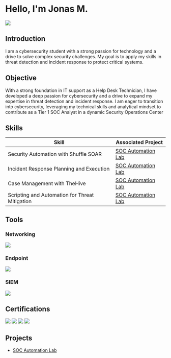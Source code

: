 # Hello, I'm Jonas M.
<a href="https://linkedin.com/in/jonasm2"><img src="https://img.shields.io/badge/-LinkedIn-0072b1?&style=for-the-badge&logo=linkedin&logoColor=white" /></a>

## Introduction

I am a cybersecurity student with a strong passion for technology and a drive to solve complex security challenges. My goal is to apply my skills in threat detection and incident response to protect critical systems.

## Objective
With a strong foundation in IT support as a Help Desk Technician, I have developed a deep passion for cybersecurity and a drive to expand my expertise in threat detection and incident response. I am eager to transition into cybersecurity, leveraging my technical skills and analytical mindset to contribute as a Tier 1 SOC Analyst in a dynamic Security Operations Center

## Skills

| Skill                                         | Associated Project         |
|-----------------------------------------------|----------------------------|
| Security Automation with Shuffle SOAR         | <a href =https://github.com/jmon828/SOC-Automation-Lab/tree/main>SOC Automation Lab</a>|
| Incident Response Planning and Execution      |<a href =https://github.com/jmon828/SOC-Automation-Lab/tree/main>SOC Automation Lab</a>|
| Case Management with TheHive                  |<a href =https://github.com/jmon828/SOC-Automation-Lab/tree/main>SOC Automation Lab</a>|
| Scripting and Automation for Threat Mitigation |<a href =https://github.com/jmon828/SOC-Automation-Lab/tree/main>SOC Automation Lab</a>|

## Tools
### Networking
<div>
    <img src="https://img.shields.io/badge/-Wireshark-1679A7?&style=for-the-badge&logo=Wireshark&logoColor=white" />
</div>

### Endpoint
<div>
    <img src="https://img.shields.io/badge/-Microsoft_Defender_for_Endpoint-00A4EF?&style=for-the-badge&logo=Microsoft&logoColor=white" />
</div>

### SIEM
<div>
    <img src="https://img.shields.io/badge/-Splunk-000000?&style=for-the-badge&logo=Splunk&logoColor=white" />
</div>

## Certifications
<div>
<img src="https://img.shields.io/badge/-Security%2B-FF0000?&style=for-the-badge&logo=CompTIA&logoColor=white" />
<img src="https://img.shields.io/badge/-Network%2B-007ACC?&style=for-the-badge&logo=CompTIA&logoColor=white" />
<img src="https://img.shields.io/badge/-A%2B-4D4D4D?&style=for-the-badge&logo=CompTIA&logoColor=white" />
<img src="https://img.shields.io/badge/-ITILv4%20Foundations-652D90?style=for-the-badge&logoColor=white" />
</div>

## Projects
- <a href =https://github.com/jmon828/SOC-Automation-Lab/tree/main>SOC Automation Lab</a>
